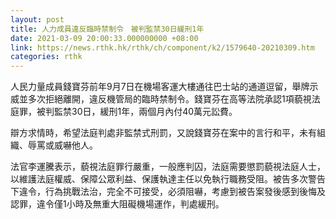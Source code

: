 ```yaml
---
layout: post
title: 人力成員違反臨時禁制令　被判監禁30日緩刑1年
date: 2021-03-09 20:00:33.000000000 +08:00
link: https://news.rthk.hk/rthk/ch/component/k2/1579640-20210309.htm
categories: rthk
---
```


人民力量成員錢寶芬前年9月7日在機場客運大樓通往巴士站的通道逗留，舉牌示威並多次拒絕離開，違反機管局的臨時禁制令。錢寶芬在高等法院承認1項藐視法庭罪，被判監禁30日，緩刑1年，兩個月內付40萬元訟費。

辯方求情時，希望法庭判處非監禁式刑罰，又說錢寶芬在案中的言行和平，未有組織、辱罵或威嚇他人。

法官李運騰表示，藐視法庭罪行嚴重，一般應判囚，法庭需要懲罰藐視法庭人士，以維護法庭權威、保障公眾利益、保護執達主任以免執行職務受阻。被告多次警告下違令，行為挑戰法治，完全不可接受，必須阻嚇，考慮到被告案發後感到後悔及認罪，違令僅1小時及無重大阻礙機場運作，判處緩刑。

